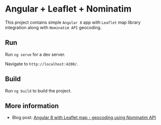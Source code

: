 # Angular + Leaflet + Nominatim

This project contains simple `Angular 8` app with `Leaflet` map library integration along with `Nominatim API` geocoding.

## Run

Run `ng serve` for a dev server.
 
Navigate to `http://localhost:4200/`.

## Build

Run `ng build` to build the project.


## More information

+ Blog post: [Angular 8 with Leaflet map - geocoding using Nominatim API](https://blog.mestwin.net/angular-8-with-leaflet-map-geocoding-using-nominatim-api)
